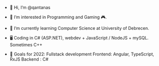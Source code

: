 - 👋 Hi, I’m @qantanas
- 👀 I’m interested in Programming and Gaming 🎮. 
- 🌱 I’m currently learning Computer Science at University of Debrecen.
- 🖥 Coding in C# (ASP.NET), webdev + JavaScript / NodeJS + mySQL. Sometimes C++

- 📍 Goals for 2022: Fullstack development
      Frontend: Angular, TypeScript, RxJS
      Backend : C#

